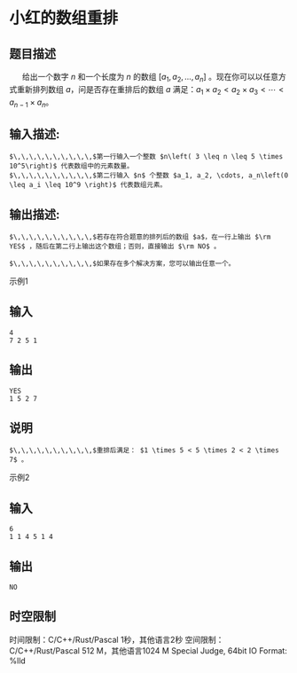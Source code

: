 # 小红的数组重排

## 题目描述

$\,\,\,\,\,\,\,\,\,\,$给出一个数字 $n$ 和一个长度为 $n$ 的数组 $[a_1,a_2,\dots,a_n]$ 。现在你可以以任意方式重新排列数组 $a$，问是否存在重排后的数组 $a$ 满足：$a_1 \times a_2 < a_2 \times a_3 < \cdots < a_{n-1} \times a_n$。 

## 输入描述:
    
    
    $\,\,\,\,\,\,\,\,\,\,$第一行输入一个整数 $n\left( 3 \leq n \leq 5 \times 10^5\right)$ 代表数组中的元素数量。  
    $\,\,\,\,\,\,\,\,\,\,$第二行输入 $n$ 个整数 $a_1, a_2, \cdots, a_n\left(0 \leq a_i \leq 10^9 \right)$ 代表数组元素。

## 输出描述:
    
    
    $\,\,\,\,\,\,\,\,\,\,$若存在符合题意的排列后的数组 $a$，在一行上输出 $\rm YES$ ，随后在第二行上输出这个数组；否则，直接输出 $\rm NO$ 。
    
    $\,\,\,\,\,\,\,\,\,\,$如果存在多个解决方案，您可以输出任意一个。  
    

示例1 

## 输入
    
    
    4
    7 2 5 1

## 输出
    
    
    YES
    1 5 2 7

## 说明
    
    
    $\,\,\,\,\,\,\,\,\,\,$重排后满足： $1 \times 5 < 5 \times 2 < 2 \times 7$ 。

示例2 

## 输入
    
    
    6
    1 1 4 5 1 4

## 输出
    
    
    NO


## 时空限制

时间限制：C/C++/Rust/Pascal 1秒，其他语言2秒
空间限制：C/C++/Rust/Pascal 512 M，其他语言1024 M
Special Judge, 64bit IO Format: %lld